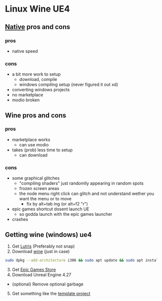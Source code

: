 # Linux Wine UE4

## [Native](https://docs.unrealengine.com/4.27/en-US/SharingAndReleasing/Linux/BeginnerLinuxDeveloper/SettingUpAnUnrealWorkflow/) pros and cons

### pros

- native speed

### cons

- a bit more work to setup
  - download, compile
  - windows compiling setup (never figured it out xd)
- converting windows projects
- no marketplace
- modio broken

## Wine pros and cons

### pros

- marketplace works
  - can use modio
- takes (prob) less time to setup
  - can download

### cons

- some graphical glitches
  - "compiling shaders" just randomlly appearing in random spots
  - frozen screen areas
  - the node menu right click can glitch and not understand wether you want the menu or to move
    - fix by alt+tab ing (or alt+f2 "r")
- epic games shortcut dosent launch UE
  - so godda launch with the epic games launcher
- crashes

## Getting wine (windows) ue4

1. Get [Lutris](https://lutris.net/downloads) (Preferably not snap)
2. Download [wine](https://github.com/lutris/docs/blob/master/WineDependencies.md) (just in case)

```sh
sudo dpkg --add-architecture i386 && sudo apt update && sudo apt install -y wine64 wine32 libasound2-plugins:i386 libsdl2-2.0-0:i386 libdbus-1-3:i386 libsqlite3-0:i386
```

3. Get [Epic Games Store](https://lutris.net/games/epic-games-store/)
4. Download Unreal Engine 4.27

- (optional) Remove optional garbage

5. Get something like the [template project](https://github.com/DRG-Modding/FSD-Template)
